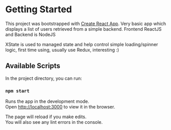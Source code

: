 # Getting Started

This project was bootstrapped with [Create React App](https://github.com/facebook/create-react-app).
Very basic app which displays a list of users retrieved from a simple backend.
Frontend ReactJS and Backend is NodeJS

XState is used to managed state and help control simple loading/spinner logic, first time using, usually use Redux, interesting :) 

## Available Scripts

In the project directory, you can run:

### `npm start`

Runs the app in the development mode.\
Open [http://localhost:3000](http://localhost:3000) to view it in the browser.

The page will reload if you make edits.\
You will also see any lint errors in the console.